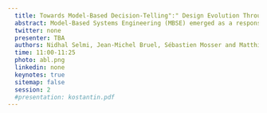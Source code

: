 ```yaml
---
  title: Towards Model-Based Decision-Telling":" Design Evolution Through Decision Nodes 
  abstract: Model-Based Systems Engineering (MBSE) emerged as a response to the rising complexity of engineered systems, promising to reduce development times by improving consistency, collaboration, and traceability. While MBSE is effective in consolidating design artefacts into the single source of truth (SSOT), research addressing the evolution of these models during system development remains limited. In this paper, we address this gap by proposing a framework for capturing the evolution of MBSE models in a storytelling approach through the design decisions that drive this evolution. Our approach adopts a recording of model evolution with version control systems and structuring decision information in natural language Y statements to ensure traceability between the model incremental development and underlying decision nodes. 
  twitter: none
  presenter: TBA
  authors: Nidhal Selmi, Jean-Michel Bruel, Sébastien Mosser and Matthieu Crespo
  time: 11:00-11:25
  photo: abl.png
  linkedin: none
  keynotes: true
  sitemap: false
  session: 2
  #presentation: kostantin.pdf
---
```

